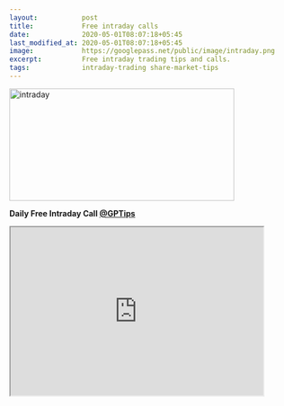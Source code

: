 ```yaml
---
layout:           post
title:            Free intraday calls
date:             2020-05-01T08:07:18+05:45
last_modified_at: 2020-05-01T08:07:18+05:45
image:            https://googlepass.net/public/image/intraday.png
excerpt:          Free intraday trading tips and calls.
tags:             intraday-trading share-market-tips
---
```


<p><img src="https://googlepass.net/public/image/intraday.png" width="400" height="200" alt="intraday"></p>


<strong> Daily Free Intraday Call <strong><a href="https://t.me/gptips" target="_blank" rel="noopener noreferrer">@GPTips</a></strong>


<p><iframe src="https://docs.google.com/spreadsheets/d/e/2PACX-1vQBCnTPrdXchP19ntThLKXXsX8MX6o-nt8_F4vjL_JuCxUo2rb36UUkQAlFbURYcA/pubhtml?gid=2137604287&amp;single=true&amp;widget=true&amp;headers=false" width="450px" height="300px"></iframe></p>
